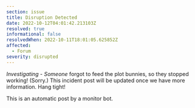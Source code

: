 ```yaml
---
section: issue
title: Disruption Detected
date: 2022-10-12T04:01:42.213103Z
resolved: true
informational: false
resolvedWhen: 2022-10-11T18:01:05.625852Z
affected:
  - Forum
severity: disrupted
---
```

*Investigating* - _Someone_ forgot to feed the plot bunnies, so they stopped working! (Sorry.) This incident post will be updated once we have more information. Hang tight!

This is an automatic post by a monitor bot.
        